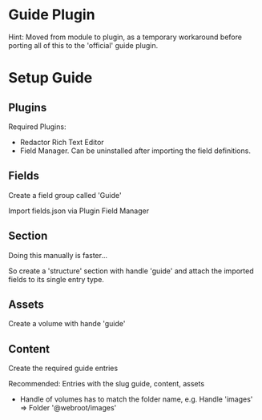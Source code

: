 # Guide Plugin

Hint: Moved from module to plugin, as a temporary workaround before porting all of this to
the 'official' guide plugin.


# Setup Guide

## Plugins

Required Plugins:

* Redactor Rich Text Editor
* Field Manager. Can be uninstalled after importing the field definitions.

## Fields

Create a field group called 'Guide'

Import fields.json via Plugin Field Manager

## Section

Doing this manually is faster...

So create a 'structure' section with handle 'guide' and attach the imported fields to its
single entry type.

## Assets

Create a volume with hande 'guide'

## Content

Create the required guide entries

Recommended: Entries with the slug guide, content, assets

* Handle of volumes has to match the folder name,
e.g. Handle 'images' => Folder '@webroot/images'
